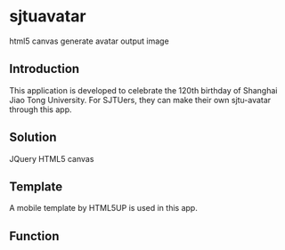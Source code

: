 # sjtuavatar
html5 canvas generate avatar output image

## Introduction
This application is developed to celebrate the 120th birthday of Shanghai Jiao Tong University. For SJTUers, they can make their own sjtu-avatar through this app.

## Solution
JQuery
HTML5 canvas

## Template
A mobile template by HTML5UP is used in this app.

## Function
